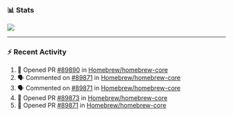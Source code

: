 ### :bar_chart: Stats

<a href="#">
  <img align="center" src="https://github-readme-stats.vercel.app/api?username=tuzi3040&show_icons=true&theme=dark" />
</a>

---

### :zap: Recent Activity

<!--START_SECTION:activity-->
1. 💪 Opened PR [#89890](https://github.com/Homebrew/homebrew-core/pull/89890) in [Homebrew/homebrew-core](https://github.com/Homebrew/homebrew-core)
2. 🗣 Commented on [#89871](https://github.com/Homebrew/homebrew-core/issues/89871) in [Homebrew/homebrew-core](https://github.com/Homebrew/homebrew-core)
3. 🗣 Commented on [#89871](https://github.com/Homebrew/homebrew-core/issues/89871) in [Homebrew/homebrew-core](https://github.com/Homebrew/homebrew-core)
4. 💪 Opened PR [#89873](https://github.com/Homebrew/homebrew-core/pull/89873) in [Homebrew/homebrew-core](https://github.com/Homebrew/homebrew-core)
5. 💪 Opened PR [#89871](https://github.com/Homebrew/homebrew-core/pull/89871) in [Homebrew/homebrew-core](https://github.com/Homebrew/homebrew-core)
<!--END_SECTION:activity-->
